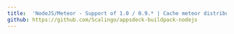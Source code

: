 ```yaml
---
title:	'NodeJS/Meteor - Support of 1.0 / 0.9.* | Cache meteor distribution'
github: https://github.com/Scalingo/appsdeck-buildpack-nodejs
---
```

